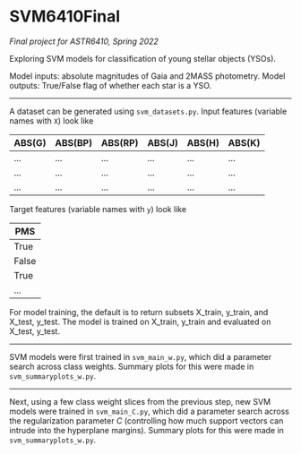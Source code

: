 # SVM6410Final
_Final project for ASTR6410, Spring 2022_

Exploring SVM models for classification of young stellar objects (YSOs). 

Model inputs: absolute magnitudes of Gaia and 2MASS photometry.
Model outputs: True/False flag of whether each star is a YSO.

----------

A dataset can be generated using `svm_datasets.py`. Input features (variable names with `X`) look like

| ABS(G) | ABS(BP) | ABS(RP) | ABS(J) | ABS(H) | ABS(K) | 
| ------ | ------- | ------- | ------ | -------| -------| 
|   ...  |   ...   |   ...   |   ...  |  ...   |   ...  |
|   ...  |   ...   |   ...   |   ...  |  ...   |   ...  |
|   ...  |   ...   |   ...   |   ...  |  ...   |   ...  |

Target features (variable names with `y`) look like

|  PMS  |
| ----- |
| True  |
| False |
| True |
| ...  |

For model training, the default is to return subsets X_train, y_train, and X_test, y_test. The model is trained on X_train, y_train and evaluated on X_test, y_test.

-----

SVM models were first trained in `svm_main_w.py`, which did a parameter search across class weights. Summary plots for this were made in `svm_summaryplots_w.py`.

---


Next, using a few class weight slices from the previous step, new SVM models were trained in `svm_main_C.py`, which did a parameter search across the regularization parameter $C$ (controlling how much support vectors can intrude into the hyperplane margins). Summary plots for this were made in `svm_summaryplots_w.py`.

